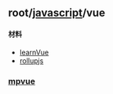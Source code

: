 ## root/[javascript](../README.md)/vue
#### 材料
* [learnVue](https://github.com/answershuto/learnVue)
* [rollupjs](http://www.rollupjs.com/)

### [mpvue](./mpvue.md)